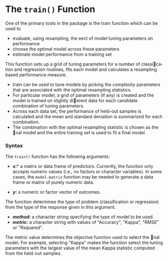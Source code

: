 
The `train()` Function
=======================
One of the primary tools in the package is the train function which can be used to
* evaluate, using resampling, the eect of model tuning parameters on performance
* choose the optimal model across these parameters
* estimate model performance from a training set


This function sets up a grid of tuning parameters for a number of classica-
tion and regression routines, fits each model and calculates a resampling based
performance measure.
* train can be used to tune models by picking the complexity parameters that are associated
with the optimal resampling statistics.
* For particular model, a grid of parameters (if any) is created and the model is trained on
slightly dierent data for each candidate combination of tuning parameters.
* Across each data set, the performance of held-out samples is calculated and the mean and
standard deviation is summarized for each combination.
* The combination with the optimal resampling statistic is chosen as the nal model and
the entire training set is used to fit a final model.



### Syntax
The `train()` function has the following arguments:

* ***x:**** a matrix or data frame of predictors. Currently, the function only accepts numeric values (i.e., no factors or character variables).
In some cases, the `model.matrix` function may be needed to generate a data frame or matrix of purely numeric data.

* ***y:*** a numeric or factor vector of outcomes. 

The function determines the type of problem (classification or regression) from the type of the response given in this argument.

* ***method:*** a character string specifying the type of model to be used.
* ***metric:*** a character string with values of "Accuracy", "Kappa", "RMSE" or "Rsquared".

The metric value determines the objective function used to select the nal model. For example, selecting "Kappa" makes the function select the tuning parameters with the largest value of the mean Kappa statistic computed from the held-out samples.



```R

```


```R

```
